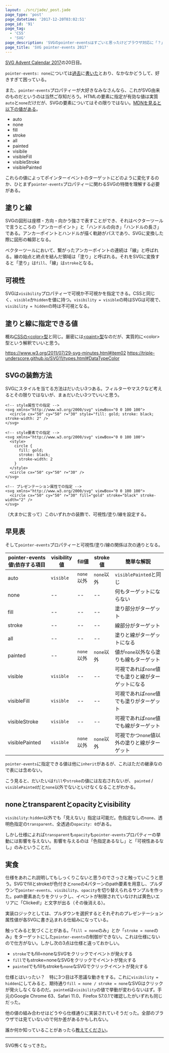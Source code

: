 ```yaml
---
layout: ./src/jade/_post.jade
page_type: 'post'
page_datetime: '2017-12-20T03:02:51'
page_id: '91'
page_tag:
  - 'CSS'
  - 'SVG'
page_description: 'SVGのpointer-eventsはすごいと思ったけどブラウザ対応に「？」がある'
page_title: 'SVG pointer-events 2017'
---
```

[SVG Advent Calendar 2017](https://adventar.org/calendars/2475)の20日目。

`pointer-events: none`については[過去](http://dskd.jp/archives/7.html)に[書いた](http://dskd.jp/archives/85.html)とおり、なかなかどうして、好きすぎて困っている。

また、`pointer-events`プロパティーが大好きなみなさんなら、これがSVG由来のものだというのは当然ご存知だろう。HTMLの要素に指定が有効な値は実質`auto`と`none`だけだが、SVGの要素についてはその限りではない。[MDNを見ると以下の値がある](https://developer.mozilla.org/ja/docs/Web/CSS/pointer-events)。

- auto
- none
- fill
- stroke
- all
- painted
- visibile
- visibleFill
- visibleStroke
- visiblePainted

これらの値によってポインターイベントのターゲットにどのように変化するのか、ひとまず`pointer-events`プロパティーに関わるSVGの特徴を理解する必要がある。

## 塗りと線

SVGの図形は座標・方向・向かう強さで表すことができ、それはベクターツールで言うところの「アンカーポイント」と「ハンドルの向き」「ハンドルの長さ」である。アンカーポイントとハンドルが描く軌跡がパスであり、SVGに変換した際に図形の輪郭となる。

ベクターツールにおいて、繋がったアンカーポイントの連続は「線」と呼ばれる。線の始点と終点を結んだ領域は「塗り」と呼ばれる。それをSVGに変換すると「塗り」は`fill`、「線」は`stroke`となる。

## 可視性

SVGは`visibility`プロパティーで可視か不可視かを指定できる。CSSと同じく、`visible`か`hidden`を値に持つ。`visibility = visible`の時はSVGは可視で、`visibility = hidden`の時は不可視となる。

## 塗りと線に指定できる値

概ね[CSSの&lt;color&gt;型](https://www.w3.org/TR/css3-color/#valuea-def-color)と同じ。厳密には[&lt;paint&gt;型](https://www.w3.org/TR/SVG2/painting.html#SpecifyingPaint)なのだが、実質的に&lt;color&gt;型という解釈でいいと思う。

https://www.w3.org/2011/07/29-svg-minutes.html#item02
https://triple-underscore.github.io/SVG11/types.html#DataTypeColor

## SVGの装飾方法

SVGにスタイルを当てる方法はだいたい3つある。フィルターやマスクなど考えるとその限りではないが、まぁだいたい3つでいいと思う。

```
<!-- style属性での指定 -->
<svg xmlns="http://www.w3.org/2000/svg" viewBox="0 0 100 100">
  <circle cx="50" cy="50" r="30" style="fill: gold; stroke: black; stroke-width: 2" />
</svg>
```
```
<!-- style要素での指定 -->
<svg xmlns="http://www.w3.org/2000/svg" viewBox="0 0 100 100">
  <style>
    circle {
      fill: gold;
      stroke: black;
      stroke-width: 2
    }
  </style>
  <circle cx="50" cy="50" r="30" />
</svg>
```
```
<!-- プレゼンテーション属性での指定 -->
<svg xmlns="http://www.w3.org/2000/svg" viewBox="0 0 100 100">
  <circle cx="50" cy="50" r="30" fill="gold" stroke="black" stroke-width="2" />
</svg>
```

（大まかに言って）このいずれかの装飾で、可視性/塗り/線を設定する。

## 早見表

そして`pointer-events`プロパティーと可視性/塗り/線の関係は次の通りとなる。

| pointer-events値\依存する項目 | visibility値 | fill値    | stroke値  | 簡単な解説                        |
| ---------------------- | ----------- | -------- | -------- | ---------------------------- |
| auto                   | `visible`   | `none`以外 | `none`以外 | `visiblePainted`と同じ          |
| none                   | --          | --       | --       | 何もターゲットにならない                 |
| fill                   | --          | --       | --       | 塗り部分がターゲット                   |
| stroke                 | --          | --       | --       | 線部分がターゲット                    |
| all                    | --          | --       | --       | 塗りと線がターゲットになる                |
| painted                | --          | `none`以外 | `none`以外 | 値が`none`以外なら塗りも線もターゲット       |
| visible                | `visible`   | --       | --       | 可視であれば`none`値でも塗りと線がターゲットになる |
| visibleFill            | `visible`   | --       | --       | 可視であれば`none`値でも塗りがターゲット      |
| visibleStroke          | `visible`   | --       | --       | 可視であれば`none`値でも線がターゲット       |
| visiblePainted         | `visible`   | `none`以外 | `none`以外 | 可視でかつ`none`値以外の塗りと線がターゲット    |

`pointer-events`に指定できる値は他に`inherit`があるが、これはただの継承なので表には含めない。

こう見ると、だいたいは`fill`や`stroke`の値には左右されないが、 `painted` / `visiblePainted`だと`none`以外でないといけなくなることがわかる。

## noneとtransparentとopacityとvisibility

`visibility:hidden`以外でも「見えない」指定は可能だ。色指定なしの`none`、透明色指定の`transparent`、全透過の`opacity: 0`がある。

しかし仕様によれば`transparent`も`opacity`も`pointer-events`プロパティーの挙動には影響を与えない。影響を与えるのは「色指定あるなし」と「可視性あるなし」のみということだ。

## 実食

仕様をあれこれ説明してもしっくりこないと思うのでさっさと触っていこうと思う。SVGでfillとstrokeが色付きと`none`の4パターンのpath要素を用意し、プルダウンで`pointer-events`、`visibility`、`opacity`を切り替えられるサンプルを作った。path要素あたりをクリックし、イベントが制限されていなければ黄色いエリアに「Clicked!」と文字が出る（その後消える）。

実装ロジックとしては、プルダウンを選択するとそれぞれのプレゼンテーション属性値が各SVGに書き込まれる仕組みになっている。

<script async src="https://jsfiddle.net/maumqdrv/1/embed/"></script>

触ってみると気づくことがある。「`fill = none`のみ」とか「`stroke = none`のみ」をターゲットにした`pointer-events`の制御ができない。これは仕様にないので仕方がない。しかし次の3点は仕様と違っておかしい。

- `stroke`でもfill=noneなSVGをクリックでイベントが発火する
- `fill`でもstroke=noneなSVGをクリックでイベントが発火する
- `painted`でもfillもstrokeも`none`なSVGでクリックイベントが発火する

仕様とはいったい？　特に3つ目は不思議な動きをする。これに`visibility = hidden`にしてみると、期待通り`fill = none / stroke = none`なSVGはクリックが発火しなくなるのだ。`painted`は`visibility`の値で挙動が変わらないはず。手元のGoogle Chrome 63、Safari 11.0、Firefox 57.0.1で確認したがいずれも同じだった。

他の値の組み合わせはどうやら仕様通りに実装されていそうだった。全部のブラウザでは見ていないので何か差があるかもしれない。

誰か何か知っていることがあったら[教えてください](https://twitter.com/o_ti)。

----

SVG怖くなってきた。
